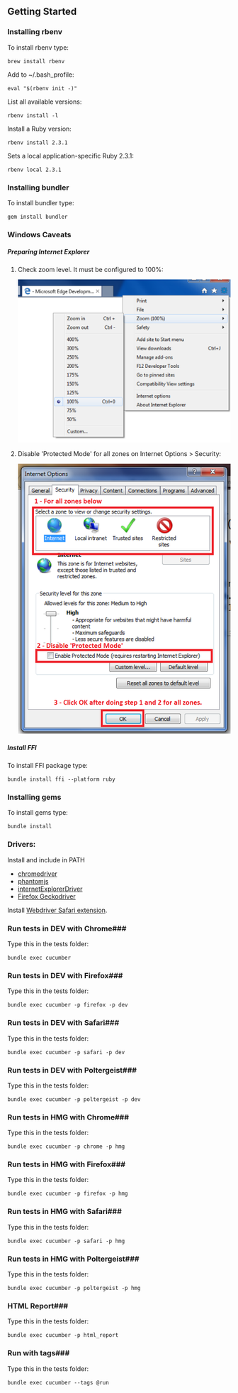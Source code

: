 ## Getting Started ##

### Installing rbenv ###
To install rbenv type:
```shell
brew install rbenv
```

Add to ~/.bash_profile:
```shell
eval "$(rbenv init -)"
```

List all available versions:
```shell
rbenv install -l
```

Install a Ruby version:
```shell
rbenv install 2.3.1
```

Sets a local application-specific Ruby 2.3.1:
```shell
rbenv local 2.3.1
```

### Installing bundler ###
To install bundler type:
```shell
gem install bundler
```

### Windows Caveats ###

##### Preparing Internet Explorer #####

1. Check zoom level. It must be configured to 100%:

     ![Step 1](readme_img/step_1.png?raw=true "Check zoom level")

2. Disable 'Protected Mode' for all zones on Internet Options > Security:

    ![Step 2](readme_img/step_2.png?raw=true "Disable 'Protected Mode'")

##### Install FFI #####

To install FFI package type:
```shell
bundle install ffi --platform ruby
```

### Installing gems ###
To install gems type:
```shell
bundle install
```

### Drivers: ###
Install and include in PATH
- [chromedriver](https://sites.google.com/a/chromium.org/chromedriver/)
- [phantomjs](http://phantomjs.org/)
- [internetExplorerDriver](http://www.seleniumhq.org/download/)
- [Firefox Geckodriver](https://developer.mozilla.org/en-US/docs/Mozilla/QA/Marionette/WebDriver)

Install [Webdriver Safari extension](http://selenium-release.storage.googleapis.com/2.48/SafariDriver.safariextz).


### Run tests in DEV with Chrome###
Type this in the tests folder:
```shell
bundle exec cucumber
```

### Run tests in DEV with Firefox###
Type this in the tests folder:
```shell
bundle exec cucumber -p firefox -p dev
```

### Run tests in DEV with Safari###
Type this in the tests folder:
```shell
bundle exec cucumber -p safari -p dev
```

### Run tests in DEV with Poltergeist###
Type this in the tests folder:
```shell
bundle exec cucumber -p poltergeist -p dev
```

### Run tests in HMG with Chrome###
Type this in the tests folder:
```shell
bundle exec cucumber -p chrome -p hmg
```

### Run tests in HMG with Firefox###
Type this in the tests folder:
```shell
bundle exec cucumber -p firefox -p hmg
```

### Run tests in HMG with Safari###
Type this in the tests folder:
```shell
bundle exec cucumber -p safari -p hmg
```

### Run tests in HMG with Poltergeist###
Type this in the tests folder:
```shell
bundle exec cucumber -p poltergeist -p hmg
```

### HTML Report###
Type this in the tests folder:
```shell
bundle exec cucumber -p html_report
```

### Run with tags###
Type this in the tests folder:
```shell
bundle exec cucumber --tags @run
```
